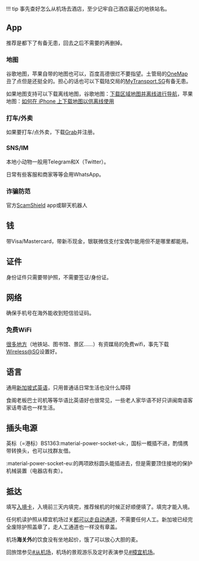 !!! tip
    事先查好怎么从机场去酒店，至少记牢自己酒店最近的地铁站名。

## App

推荐是都下了有备无患，回去之后不需要的再删掉。

### 地图

谷歌地图，苹果自带的地图也可以，百度高德很烂不要指望。土管局的[OneMap](https://www.onemap.gov.sg)丑了点但是还挺全的。担心的话也可以下载陆交局的[MyTransport.SG](https://www.lta.gov.sg/content/dam/ltagov/Home/PDF/MTM.pdf)有备无患。

如果地图支持可以下载离线地图，谷歌地图：[下载区域地图并离线进行导航](https://support.google.com/maps/answer/6291838?hl=zh-Hans)，苹果地图：[如何在 iPhone 上下载地图以供离线使用](https://support.apple.com/zh-cn/HT213829)

### 打车/外卖

如果要打车/点外卖，下载[Grab](https://www.grab.com/sg/download/)并注册。

### SNS/IM

本地小动物一般用Telegram和X（Twitter）。

日常有些客服和商家等等会用WhatsApp。

### 诈骗防范

官方[ScamShield](https://www.scamshield.org.sg) app或聊天机器人

## 钱

带Visa/Mastercard，带新币现金，银联微信支付宝偶尔能用但不是哪里都能用。

## 证件

身份证件只需要带护照，不需要签证/身份证。

## 网络

确保手机号在海外能收到短信验证码。

### 免费WiFi
[很多地方](https://www.imda.gov.sg/-/media/imda/files/community/consumer-education/wirelesssg/wsg-hotspot-list-published.pdf)（地铁站、图书馆、景区……）有资媒局的免费wifi，事先下载[Wireless@SG](https://www.imda.gov.sg/how-we-can-help/wireless-at-sg/wireless-at-sg-for-consumers)设置好。

## 语言

通用[新加坡式英语](https://zh.wikipedia.org/zh-sg/新加坡英語字彙)，只用普通话日常生活也没什么障碍

食阁老板巴士司机等等华语比英语好也很常见，一些老人家华语不好只讲闽南语客家话粤语也一样生活。

## 插头电源

英标（=港标）BS1363:material-power-socket-uk:，国标一概插不进，酌情携带转换头，也可以找群友借。

:material-power-socket-eu:的两项欧标圆头能插进去，但是需要顶住接地的保护机械装置（电器店有卖）。

## 抵达

填写[入境卡](https://eservices.ica.gov.sg/sgarrivalcard/)，入境前三天内填完，推荐候机的时候正好顺便填了。填完才能入境。

任何机读护照从樟宜机场过关[都可以走自动通道](https://www.ica.gov.sg/enter-depart/for-visitors/ACI#Main_TEA44200C001_Col08)，不需要任何人工。新加坡已经完全废除护照盖章了，走人工通道也一样没有章盖。

机场**海关外**的饮食没有坐地起价，饿了可以放心大胆的麦。

回旅馆参见[#从机场](交通.md/#从机场)，机场的景观游乐及定时表演参见[#樟宜机场](游玩.md#樟宜机场)。
